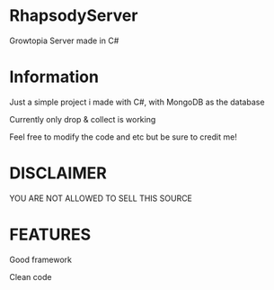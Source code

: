 # RhapsodyServer

Growtopia Server made in C#

# Information

Just a simple project i made with C#, with MongoDB as the database

Currently only drop & collect is working

Feel free to modify the code and etc but be sure to credit me!

# DISCLAIMER
YOU ARE NOT ALLOWED TO SELL THIS SOURCE

# FEATURES

Good framework

Clean code


